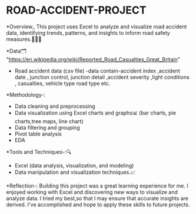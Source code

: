 # ROAD-ACCIDENT-PROJECT

*Overview_
This project uses Excel to analyze and visualize road accident data, identifying trends, patterns, and insights to inform road safety measures.👩🏻‍💻

*Data🗂️  "https://en.wikipedia.org/wiki/Reported_Road_Casualties_Great_Britain"
- Road accident data (csv file)
    -data contain-accident index ,accident date , junction control, junction detail ,accident severity ,light conditions , casualties, vehicle type road type etc.

*Methodology-:
- Data cleaning and preprocessing
- Data visualization using Excel charts and graphs📊 (bar charts, pie charts,tree maps, line chart)
- Data filtering and grouping
- Pivot table analysis
- EDA

*Tools and Techniques-:🔍
- Excel (data analysis, visualization, and modeling)
- Data manipulation and visualization techniques.📈

*Reflection-:
Building this project was a great learning experience for me. I enjoyed working with Excel and discovering new ways to visualize and analyze data. I tried my best,so that I may ensure that accurate insights are derived. I've accomplished and hope to apply these skills to future projects.
